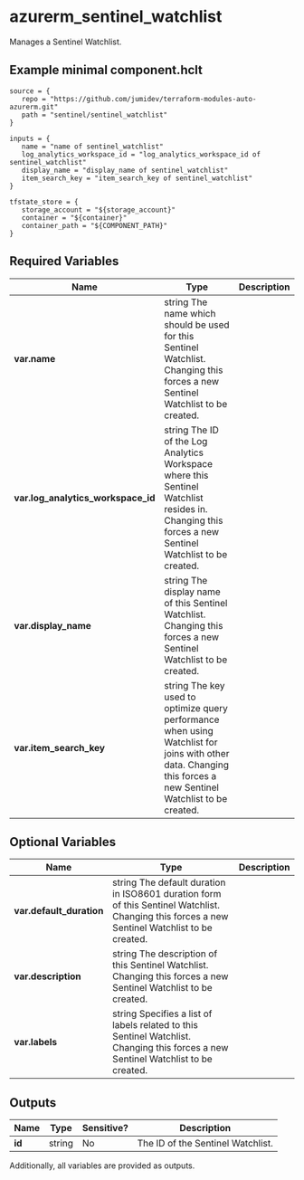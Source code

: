 # azurerm_sentinel_watchlist

Manages a Sentinel Watchlist.

## Example minimal component.hclt

```hcl
source = {
   repo = "https://github.com/jumidev/terraform-modules-auto-azurerm.git" 
   path = "sentinel/sentinel_watchlist" 
}

inputs = {
   name = "name of sentinel_watchlist" 
   log_analytics_workspace_id = "log_analytics_workspace_id of sentinel_watchlist" 
   display_name = "display_name of sentinel_watchlist" 
   item_search_key = "item_search_key of sentinel_watchlist" 
}

tfstate_store = {
   storage_account = "${storage_account}" 
   container = "${container}" 
   container_path = "${COMPONENT_PATH}" 
}

```

## Required Variables

| Name | Type |  Description |
| ---- | --------- |  ----------- |
| **var.name** | string  The name which should be used for this Sentinel Watchlist. Changing this forces a new Sentinel Watchlist to be created. | 
| **var.log_analytics_workspace_id** | string  The ID of the Log Analytics Workspace where this Sentinel Watchlist resides in. Changing this forces a new Sentinel Watchlist to be created. | 
| **var.display_name** | string  The display name of this Sentinel Watchlist. Changing this forces a new Sentinel Watchlist to be created. | 
| **var.item_search_key** | string  The key used to optimize query performance when using Watchlist for joins with other data. Changing this forces a new Sentinel Watchlist to be created. | 

## Optional Variables

| Name | Type |  Description |
| ---- | --------- |  ----------- |
| **var.default_duration** | string  The default duration in ISO8601 duration form of this Sentinel Watchlist. Changing this forces a new Sentinel Watchlist to be created. | 
| **var.description** | string  The description of this Sentinel Watchlist. Changing this forces a new Sentinel Watchlist to be created. | 
| **var.labels** | string  Specifies a list of labels related to this Sentinel Watchlist. Changing this forces a new Sentinel Watchlist to be created. | 



## Outputs

| Name | Type | Sensitive? | Description |
| ---- | ---- | --------- | --------- |
| **id** | string | No  | The ID of the Sentinel Watchlist. | 

Additionally, all variables are provided as outputs.
